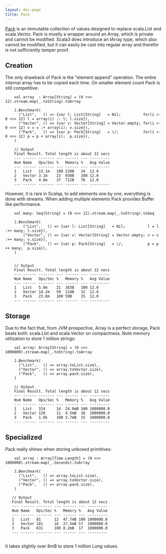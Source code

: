 ```yaml
---
layout: doc-page
title: Pack
---
```


[Pack](../../api/scalqa/val/Pack.html) is an immutable collection of values designed 
to replace scala.List and scala.Vector. Pack is mostly a wrapper around an Array, which is private and cannot be modified. 
Scala3 does introduce an IArray type, which also cannot be modified, but it can easily be cast into regular array and therefor
is not sufficiently tamper proof.  

## Creation

The only drawback of Pack is the "element append" operation. The entire internal array has to be copied each time. 
On smaller element count Pack is still competitive: 

```
    val array  : Array[String] = (0 <>> 12).stream.map(_.toString).toArray

    J.Benchmark(
      ("List",   () => {var l: List[String]   = Nil;          for(i <- 0 <>> 12) l = array(i) :: l; l.size}),
      ("Vector", () => {var v: Vector[String] = Vector.empty; for(i <- 0 <>> 12) v = v :+ array(i); v.size}),
      ("Pack",   () => {var p: Pack[String]   = \/;           for(i <- 0 <>> 12) p = p + array(i);  p.size}),
    )

    // Output
    Final Result. Total length is about 12 secs
    --- ------ ------- --- ------ --- ---------
    Num Name   Ops/Sec %   Memory %   Avg Value
    --- ------ ------- --- ------ --- ---------
    1   List   13.1m   100 228B   24  12.0
    2   Vector 3.1m    23  930B   100 12.0
    3   Pack   4.8m    37  712B   76  12.0
    --- ------ ------- --- ------ --- ---------
```

However, it is rare in Scalqa, to add elements one by one, everything is done with streams. 
When adding multiple elements Pack provides Buffer like performance. 

```
    val many: Seq[String] = (0 <>> 12).stream.map(_.toString).toSeq

    J.Benchmark(
        ("List",   () => {var l: List[String]   = Nil;          l = l :++ many; l.size}),
        ("Vector", () => {var v: Vector[String] = Vector.empty; v = v :++ many; v.size}),
        ("Pack",   () => {var p: Pack[String]   = \/;           p = p ++ many;  p.size}),
    )


    // Output
    Final Result. Total length is about 12 secs
    --- ------ ------- --- ------ --- ---------
    Num Name   Ops/Sec %   Memory %   Avg Value
    --- ------ ------- --- ------ --- ---------
    1   List   5.0m    21  383B   100 12.0
    2   Vector 14.2m   59  124B   32  12.0
    3   Pack   23.8m   100 59B    15  12.0
    --- ------ ------- --- ------ --- ---------
```

## Storage

Due to the fact that, from JVM prospective, Array is a perfect storage, Pack beats both: 
scala.List and scala.Vector on compactness. Note memory utilization to store 1 million strings:

```
    val array: Array[String] = (0 <>> 1000000).stream.map(_.toString).toArray

    J.Benchmark(
      ("List",   () => array.toList.size),
      ("Vector", () => array.toVector.size),
      ("Pack",   () => array.pack.size),
    )

    // Output
    Final Result. Total length is about 12 secs
    --- ------ ------- --- ------ --- ---------
    Num Name   Ops/Sec %   Memory %   Avg Value
    --- ------ ------- --- ------ --- ---------
    1   List   154     14  24.0mB 100 1000000.0
    2   Vector 120     11  4.5mB  18  1000000.0
    3   Pack   1.0k    100 3.7mB  15  1000000.0
    --- ------ ------- --- ------ --- ---------

```
   
## Specialized

Pack really shines when storing unboxed primitives:

```
    val array : Array[Time.Length] = (0 <>> 1000000).stream.map(_.Seconds).toArray

    J.Benchmark(
      ("List",   () => array.toList.size),
      ("Vector", () => array.toVector.size),
      ("Pack",   () => array.pack.size),
    ) 

   // Output
   Final Result. Total length is about 12 secs
   --- ------ ------- --- ------ --- ---------
   Num Name   Ops/Sec %   Memory %   Avg Value
   --- ------ ------- --- ------ --- ---------
   1   List   81      12  47.7mB 100 1000000.0
   2   Vector 101     16  27.5mB 57  1000000.0
   3   Pack   631     100 8.2mB  17  1000000.0
   --- ------ ------- --- ------ --- ---------
   
```

It takes slightly over 8mB to store 1 million Long values.        

   